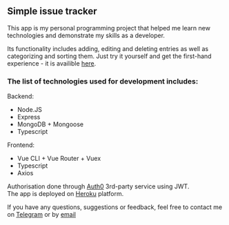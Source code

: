 ## Simple issue tracker

This app is my personal programming project that helped me learn new technologies and demonstrate my skills as a developer.  

Its functionality includes adding, editing and deleting entries as well as categorizing and sorting them. Just try it yourself and get the first-hand experience - it is availible [here](https://issue-tracker-wm.herokuapp.com). 

### The list of technologies used for development includes:

Backend:  
- Node.JS
- Express
- MongoDB + Mongoose
- Typescript

Frontend:  
- Vue CLI + Vue Router + Vuex
- Typescript
- Axios


Authorisation done through [Auth0](https://auth0.com/) 3rd-party service using JWT.  
The app is deployed on [Heroku](https://www.heroku.com/) platform.



If you have any questions, suggestions or feedback, feel free to contact me on [Telegram](https://t.me/witness_me) or by [email](mailto:vladislavnikolaenko@gmail.com)

